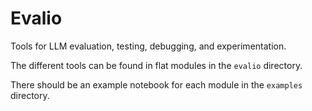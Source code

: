 # Evalio

Tools for LLM evaluation, testing, debugging, and experimentation.

The different tools can be found in flat modules in the `evalio` directory.

There should be an example notebook for each module in the `examples` directory.
